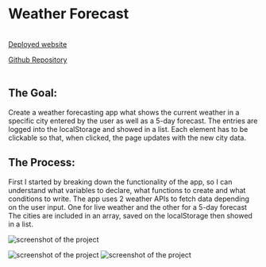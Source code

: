 <h1>Weather Forecast</h1>
 <br>
<a href="https://evothinke.github.io/weather-forecast-app/" target="_blank">Deployed website</a> <br>

<a href="https://github.com/evothinke/weather-forecast-app" target="_blank">Github Repository</a>
<br><br>

<h2>The Goal:</h2>

Create a weather forecasting app what shows the current weather in a specific city entered by the user as well as a 5-day forecast.
The entries are logged into the localStorage and showed in a list. Each element has to be clickable so that, when clicked, the page updates with the new city data.

<h2>The Process:</h2>

First I started by breaking down the functionality of the app, so I can understand what variables to declare, what functions to create and what conditions to write.
The app uses 2 weather APIs to fetch data depending on the user input. One for live weather and the other for a 5-day forecast
The cities are included in an array, saved on the localStorage then showed in a list. 




![screenshot of the project](./images/1.png?raw=true "Project Screenshot")

![screenshot of the project](./images/2.png?raw=true "Project Screenshot")
![screenshot of the project](./images/3.png?raw=true "Project Screenshot")
